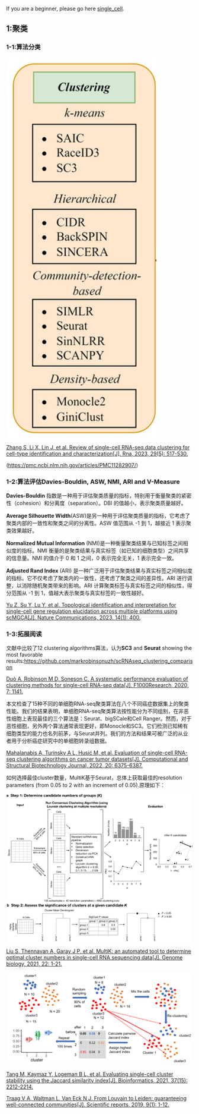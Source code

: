 If you are a beginner, please go here [single_cell](https://github.com/bio-apple/single_cell).

## 1:聚类

### 1-1:算法分类

![cluster](./cluster/cluster.jpg)

[Zhang S, Li X, Lin J, et al. Review of single-cell RNA-seq data clustering for cell-type identification and characterization[J]. Rna, 2023, 29(5): 517-530.]()

(https://pmc.ncbi.nlm.nih.gov/articles/PMC11282907/)

### 1-2:算法评估Davies-Bouldin, ASW, NMI, ARI and V-Measure

**Davies-Bouldin** 指数是一种用于评估聚类质量的指标，特别用于衡量聚类的紧密性（cohesion）和分离度（separation）。DBI 的值越小，表示聚类质量越好。

**Average Silhouette Width**(ASW)是另一种用于评估聚类质量的指标，它考虑了聚类内部的一致性和聚类之间的分离性。ASW 值范围从 -1 到 1，越接近 1 表示聚类效果越好。

**Normalized Mutual Information** (NMI)是一种衡量聚类结果与已知标签之间相似度的指标。NMI 衡量的是聚类结果与真实标签（如已知的细胞类型）之间共享的信息量。NMI 的值介于 0 和 1 之间，0 表示完全无关，1 表示完全一致。

**Adjusted Rand Index** (ARI) 是一种广泛用于评估聚类结果与真实标签之间相似度的指标。它不仅考虑了聚类内的一致性，还考虑了聚类之间的差异性。ARI 进行调整，以消除随机聚类带来的影响。ARI 计算聚类标签与真实标签之间的相似性，得分范围从 -1 到 1，值越大表示聚类与真实标签的一致性越好。

[Yu Z, Su Y, Lu Y, et al. Topological identification and interpretation for single-cell gene regulation elucidation across multiple platforms using scMGCA[J]. Nature Communications, 2023, 14(1): 400.]()

### 1-3:拓展阅读

文献中比较了12 clustering algorithms算法，认为**SC3** and **Seurat** showing the most favorable results:https://github.com/markrobinsonuzh/scRNAseq_clustering_comparison

[Duò A, Robinson M D, Soneson C. A systematic performance evaluation of clustering methods for single-cell RNA-seq data[J]. F1000Research, 2020, 7: 1141.](https://pmc.ncbi.nlm.nih.gov/articles/PMC6134335/)

本文检查了15种不同的单细胞RNA-seq聚类算法在八个不同癌症数据集上的聚类性能。我们的结果表明，单细胞RNA-seq聚类算法按性能分为不同组别，在非恶性细胞上表现最佳的三个算法是：Seurat、bigSCale和Cell Ranger。然而，对于恶性细胞，另外两个算法通常表现更好，即Monocle和SC3。它们检测已知稀有细胞类型的能力也名列前茅，与Seurat并列。我们的方法和结果可被广泛的从业者用于分析癌症研究中的单细胞转录组数据。

[Mahalanabis A, Turinsky A L, Husić M, et al. Evaluation of single-cell RNA-seq clustering algorithms on cancer tumor datasets[J]. Computational and Structural Biotechnology Journal, 2022, 20: 6375-6387.]()

如何选择最佳cluster数量，MultiK基于Seurat，总体上获取最佳的resolution parameters (from 0.05 to 2 with an increment of 0.05).原理如下：

![MultiK](./cluster/MultiK.png)

[Liu S, Thennavan A, Garay J P, et al. MultiK: an automated tool to determine optimal cluster numbers in single-cell RNA sequencing data[J]. Genome biology, 2021, 22: 1-21.]()

![workflow](./cluster/workflow.png)

[Tang M, Kaymaz Y, Logeman B L, et al. Evaluating single-cell cluster stability using the Jaccard similarity index[J]. Bioinformatics, 2021, 37(15): 2212-2214.]()

[Traag V A, Waltman L, Van Eck N J. From Louvain to Leiden: guaranteeing well-connected communities[J]. Scientific reports, 2019, 9(1): 1-12.]()
